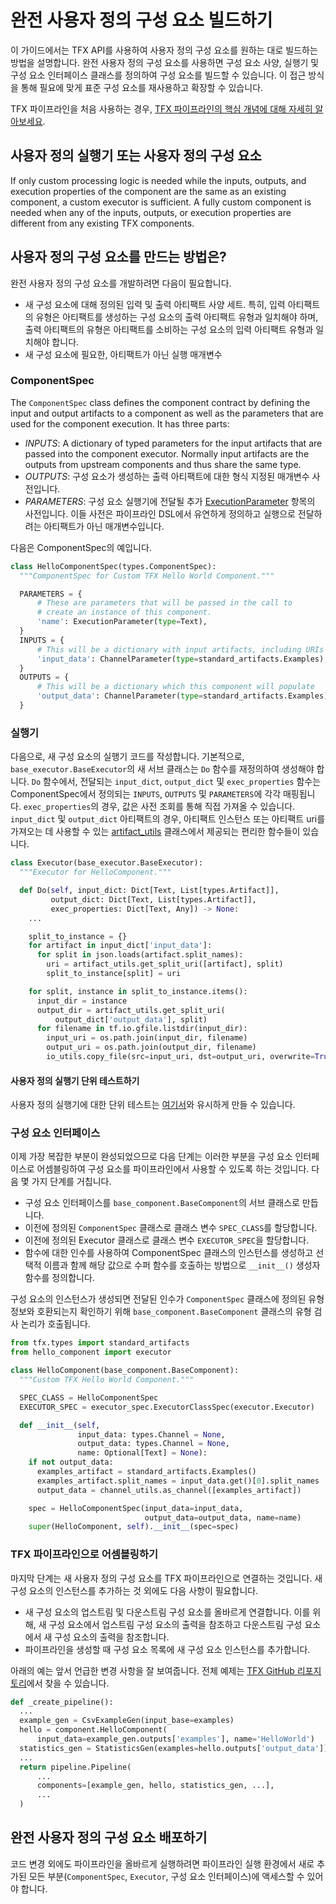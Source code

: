 # 완전 사용자 정의 구성 요소 빌드하기

이 가이드에서는 TFX API를 사용하여 사용자 정의 구성 요소를 원하는 대로 빌드하는 방법을 설명합니다. 완전 사용자 정의 구성 요소를 사용하면 구성 요소 사양, 실행기 및 구성 요소 인터페이스 클래스를 정의하여 구성 요소를 빌드할 수 있습니다. 이 접근 방식을 통해 필요에 맞게 표준 구성 요소를 재사용하고 확장할 수 있습니다.

TFX 파이프라인을 처음 사용하는 경우, [TFX 파이프라인의 핵심 개념에 대해 자세히 알아보세요](understanding_tfx_pipelines).

## 사용자 정의 실행기 또는 사용자 정의 구성 요소

If only custom processing logic is needed while the inputs, outputs, and execution properties of the component are the same as an existing component, a custom executor is sufficient. A fully custom component is needed when any of the inputs, outputs, or execution properties are different from any existing TFX components.

## 사용자 정의 구성 요소를 만드는 방법은?

완전 사용자 정의 구성 요소를 개발하려면 다음이 필요합니다.

- 새 구성 요소에 대해 정의된 입력 및 출력 아티팩트 사양 세트. 특히, 입력 아티팩트의 유형은 아티팩트를 생성하는 구성 요소의 출력 아티팩트 유형과 일치해야 하며, 출력 아티팩트의 유형은 아티팩트를 소비하는 구성 요소의 입력 아티팩트 유형과 일치해야 합니다.
- 새 구성 요소에 필요한, 아티팩트가 아닌 실행 매개변수

### ComponentSpec

The `ComponentSpec` class defines the component contract by defining the input and output artifacts to a component as well as the parameters that are used for the component execution. It has three parts:

- *INPUTS*: A dictionary of typed parameters for the input artifacts that are passed into the component executor. Normally input artifacts are the outputs from upstream components and thus share the same type.
- *OUTPUTS*: 구성 요소가 생성하는 출력 아티팩트에 대한 형식 지정된 매개변수 사전입니다.
- *PARAMETERS*: 구성 요소 실행기에 전달될 추가 [ExecutionParameter](https://github.com/tensorflow/tfx/blob/54aa6fbec6bffafa8352fe51b11251b1e44a2bf1/tfx/types/component_spec.py#L274) 항목의 사전입니다. 이들 사전은 파이프라인 DSL에서 유연하게 정의하고 실행으로 전달하려는 아티팩트가 아닌 매개변수입니다.

다음은 ComponentSpec의 예입니다.

```python
class HelloComponentSpec(types.ComponentSpec):
  """ComponentSpec for Custom TFX Hello World Component."""

  PARAMETERS = {
      # These are parameters that will be passed in the call to
      # create an instance of this component.
      'name': ExecutionParameter(type=Text),
  }
  INPUTS = {
      # This will be a dictionary with input artifacts, including URIs
      'input_data': ChannelParameter(type=standard_artifacts.Examples),
  }
  OUTPUTS = {
      # This will be a dictionary which this component will populate
      'output_data': ChannelParameter(type=standard_artifacts.Examples),
  }
```

### 실행기

다음으로, 새 구성 요소의 실행기 코드를 작성합니다. 기본적으로, `base_executor.BaseExecutor`의 새 서브 클래스는 `Do` 함수를 재정의하여 생성해야 합니다. `Do` 함수에서, 전달되는 `input_dict`, `output_dict` 및 `exec_properties` 함수는 ComponentSpec에서 정의되는 `INPUTS`, `OUTPUTS` 및 `PARAMETERS`에 각각 매핑됩니다. `exec_properties`의 경우, 값은 사전 조회를 통해 직접 가져올 수 있습니다. `input_dict` 및 `output_dict` 아티팩트의 경우, 아티팩트 인스턴스 또는 아티팩트 uri를 가져오는 데 사용할 수 있는 [artifact_utils](https://github.com/tensorflow/tfx/blob/41823f91dbdcb93195225a538968a80ba4bb1f55/tfx/types/artifact_utils.py) 클래스에서 제공되는 편리한 함수들이 있습니다.

```python
class Executor(base_executor.BaseExecutor):
  """Executor for HelloComponent."""

  def Do(self, input_dict: Dict[Text, List[types.Artifact]],
         output_dict: Dict[Text, List[types.Artifact]],
         exec_properties: Dict[Text, Any]) -> None:
    ...

    split_to_instance = {}
    for artifact in input_dict['input_data']:
      for split in json.loads(artifact.split_names):
        uri = artifact_utils.get_split_uri([artifact], split)
        split_to_instance[split] = uri

    for split, instance in split_to_instance.items():
      input_dir = instance
      output_dir = artifact_utils.get_split_uri(
          output_dict['output_data'], split)
      for filename in tf.io.gfile.listdir(input_dir):
        input_uri = os.path.join(input_dir, filename)
        output_uri = os.path.join(output_dir, filename)
        io_utils.copy_file(src=input_uri, dst=output_uri, overwrite=True)
```

#### 사용자 정의 실행기 단위 테스트하기

사용자 정의 실행기에 대한 단위 테스트는 [여기서](https://github.com/tensorflow/tfx/blob/r0.15/tfx/components/transform/executor_test.py)와 유시하게 만들 수 있습니다.

### 구성 요소 인터페이스

이제 가장 복잡한 부분이 완성되었으므로 다음 단계는 이러한 부분을 구성 요소 인터페이스로 어셈블링하여 구성 요소를 파이프라인에서 사용할 수 있도록 하는 것입니다. 다음 몇 가지 단계를 거칩니다.

- 구성 요소 인터페이스를 `base_component.BaseComponent`의 서브 클래스로 만듭니다.
- 이전에 정의된 `ComponentSpec` 클래스로 클래스 변수 `SPEC_CLASS`를 할당합니다.
- 이전에 정의된 Executor 클래스로 클래스 변수 `EXECUTOR_SPEC`을 할당합니다.
- 함수에 대한 인수를 사용하여 ComponentSpec 클래스의 인스턴스를 생성하고 선택적 이름과 함께 해당 값으로 수퍼 함수를 호출하는 방법으로 `__init__()` 생성자 함수를 정의합니다.

구성 요소의 인스턴스가 생성되면 전달된 인수가 `ComponentSpec` 클래스에 정의된 유형 정보와 호환되는지 확인하기 위해 `base_component.BaseComponent` 클래스의 유형 검사 논리가 호출됩니다.

```python
from tfx.types import standard_artifacts
from hello_component import executor

class HelloComponent(base_component.BaseComponent):
  """Custom TFX Hello World Component."""

  SPEC_CLASS = HelloComponentSpec
  EXECUTOR_SPEC = executor_spec.ExecutorClassSpec(executor.Executor)

  def __init__(self,
               input_data: types.Channel = None,
               output_data: types.Channel = None,
               name: Optional[Text] = None):
    if not output_data:
      examples_artifact = standard_artifacts.Examples()
      examples_artifact.split_names = input_data.get()[0].split_names
      output_data = channel_utils.as_channel([examples_artifact])

    spec = HelloComponentSpec(input_data=input_data,
                              output_data=output_data, name=name)
    super(HelloComponent, self).__init__(spec=spec)
```

### TFX 파이프라인으로 어셈블링하기

마지막 단계는 새 사용자 정의 구성 요소를 TFX 파이프라인으로 연결하는 것입니다. 새 구성 요소의 인스턴스를 추가하는 것 외에도 다음 사항이 필요합니다.

- 새 구성 요소의 업스트림 및 다운스트림 구성 요소를 올바르게 연결합니다. 이를 위해, 새 구성 요소에서 업스트림 구성 요소의 출력을 참조하고 다운스트림 구성 요소에서 새 구성 요소의 출력을 참조합니다.
- 파이프라인을 생성할 때 구성 요소 목록에 새 구성 요소 인스턴스를 추가합니다.

아래의 예는 앞서 언급한 변경 사항을 잘 보여줍니다. 전체 예제는 [TFX GitHub 리포지토리](https://github.com/tensorflow/tfx/tree/master/tfx/examples/custom_components/hello_world)에서 찾을 수 있습니다.

```python
def _create_pipeline():
  ...
  example_gen = CsvExampleGen(input_base=examples)
  hello = component.HelloComponent(
      input_data=example_gen.outputs['examples'], name='HelloWorld')
  statistics_gen = StatisticsGen(examples=hello.outputs['output_data'])
  ...
  return pipeline.Pipeline(
      ...
      components=[example_gen, hello, statistics_gen, ...],
      ...
  )
```

## 완전 사용자 정의 구성 요소 배포하기

코드 변경 외에도 파이프라인을 올바르게 실행하려면 파이프라인 실행 환경에서 새로 추가된 모든 부분(`ComponentSpec`, `Executor`, 구성 요소 인터페이스)에 액세스할 수 있어야 합니다.
